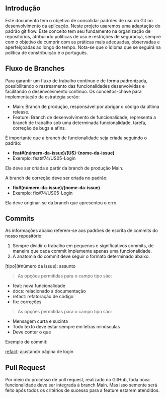 ## Introdução

Este documento tem o objetivo de consolidar padrões de uso do Git no desenvolvimento da aplicação. Neste projeto usaremos uma adaptação do padrão git flow. Este conceito tem seu fundamento na organização de repositórios, atribuindo políticas de uso e restrições de segurança, sempre com o objetivo de cumprir com as práticas mais adequadas, observadas e aperfeiçoadas ao longo do tempo. Nota-se que o idioma que se seguirá na política de constribuição é o português.

## Fluxo de Branches

Para garantir um fluxo de trabalho contínuo e de forma padronizada, possibilitando o rastreamento das funcionalidades desenvolvidas e facilitando o desenvolvimento contínuo. Os conceitos-chave para implementação da estratégia serão:

- Main: Branch de produção, responsável por abrigar o código da última release.
- Feature: Branch de desenvolvimento de funcionalidade, representa a branch de trabalho sob uma determinada funcionalidade, tarefa, correção de bugs e afins.

É importante que a branch de funcionalidade seja criada seguindo o padrão:

- <b>feat#(número-da-issue)/(US)-(nome-da-issue)</b>
- Exemplo: feat#74/US05-Login

Ela deve ser criada a partir da branch de produção Main.

A branch de correção deve ser criada no padrão:

- <b>fix#(número-da-issue)/(nome-da-issue)</b>
- Exemplo: fix#74/US05-Login

Ela deve originar-se da branch que apresentou o erro.

## Commits

As informações abaixo referem-se aos padrões de escrita de commits do nosso repositório:

1. Sempre dividir o trabalho em pequenos e significativos commits, de maneira que cada commit implemente apenas uma funcionalidade.
2. A anatomia do commit deve seguir o formato determinado abaixo:


[tipo](#número da issue): assunto 

> As opções permitidas para o campo tipo são:

- feat: nova funcionalidade
- docs: relacionado à documentação
- refact: refatoração de código
- fix: correções

> As opções permitidas para o campo tipo são:

- Mensagem curta e sucinta
- Todo texto deve estar sempre em letras minúsculas
- Deve conter o que

Exemplo de commit: 

[refact](#25): ajustando página de login  


## Pull Request

Por meio do processo de pull request, realizado no GitHub, toda nova funcionalidade deve ser integrada à branch Main. Mas isso semente será feito após todos os critérios de sucesso para a feature estarem atendidos.
